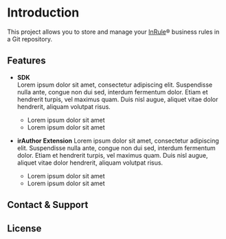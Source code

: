 # Introduction

This project allows you to store and manage your [InRule](https://www.inrule.com/)® business rules in a Git repository.

## Features

- **SDK**<br>
  Lorem ipsum dolor sit amet, consectetur adipiscing elit. Suspendisse nulla ante, congue non dui sed, interdum fermentum dolor. Etiam et hendrerit turpis, vel maximus quam. Duis nisl augue, aliquet vitae dolor hendrerit, aliquam volutpat risus.

  - Lorem ipsum dolor sit amet
  - Lorem ipsum dolor sit amet

- **irAuthor Extension**
  Lorem ipsum dolor sit amet, consectetur adipiscing elit. Suspendisse nulla ante, congue non dui sed, interdum fermentum dolor. Etiam et hendrerit turpis, vel maximus quam. Duis nisl augue, aliquet vitae dolor hendrerit, aliquam volutpat risus.

  - Lorem ipsum dolor sit amet
  - Lorem ipsum dolor sit amet

## Contact & Support

## License

